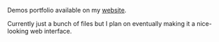 Demos portfolio available on my [website](http://guillaume.labran.ch/demos/).

Currently just a bunch of files but I plan on eventually making it a nice-looking web interface.
